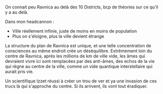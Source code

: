 On connait peu Ravnica au delà des 10 Districts, bcp de théories sur ce qu'il y a au delà.

Dans mon headcannon : 
- Ville réellement infinie, juste de moins en moins de population
- Plus on s'éloigne, plus la ville devient étrange

La structure du plan de Ravnica est unique, et une telle concentration de consciences au même endroit crée un déséquilibre. Extrêmement loin du centre de Ravnica, après les millions de km de ville vide, les âmes qui devraient vivre ici sont remplacées par des anti-âmes, des echos de la vie qui règne au centre de la ville, comme un vide quantique interstellaire qui aurait pris vie.

Un scientifique Izzet réussi à créer un trou de ver et ya une invasion de ces trucs là qui s'approche du centre. Si ils arrivent, ils vont tout éradiquer.